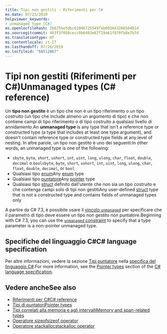 ```yaml
---
title: Tipi non gestiti - Riferimenti per C#
ms.date: 07/23/2019
helpviewer_keywords:
- unmanaged type [C#]
ms.openlocfilehash: 2b675be5dbc61006725549f4b69284326650401d
ms.sourcegitcommit: 463f3f050cecc0b6403e67f19a61f870fb8e7b7d
ms.translationtype: HT
ms.contentlocale: it-IT
ms.lasthandoff: 07/26/2019
ms.locfileid: "68512067"
---
```

# <a name="unmanaged-types-c-reference"></a><span data-ttu-id="21e94-102">Tipi non gestiti (Riferimenti per C#)</span><span class="sxs-lookup"><span data-stu-id="21e94-102">Unmanaged types (C# reference)</span></span>

<span data-ttu-id="21e94-103">Un **tipo non gestito** è un tipo che non è un tipo riferimento o un tipo costruito (un tipo che include almeno un argomento di tipo) e che non contiene campi di tipo riferimento o di tipo costruito a qualsiasi livello di annidamento.</span><span class="sxs-lookup"><span data-stu-id="21e94-103">An **unmanaged type** is any type that isn't a reference type or constructed type (a type that includes at least one type argument), and doesn't contain reference type or constructed type fields at any level of nesting.</span></span> <span data-ttu-id="21e94-104">In altre parole, un tipo non gestito è uno dei seguenti:</span><span class="sxs-lookup"><span data-stu-id="21e94-104">In other words, an unmanaged type is one of the following:</span></span>

- <span data-ttu-id="21e94-105">`sbyte`, `byte`, `short`, `ushort`, `int`, `uint`, `long`, `ulong`, `char`, `float`, `double`, `decimal` o `bool`</span><span class="sxs-lookup"><span data-stu-id="21e94-105">`sbyte`, `byte`, `short`, `ushort`, `int`, `uint`, `long`, `ulong`, `char`, `float`, `double`, `decimal`, or `bool`</span></span>
- <span data-ttu-id="21e94-106">Qualsiasi tipo [enum](../keywords/enum.md)</span><span class="sxs-lookup"><span data-stu-id="21e94-106">Any [enum](../keywords/enum.md) type</span></span>
- <span data-ttu-id="21e94-107">Qualsiasi tipo [puntatore](../../programming-guide/unsafe-code-pointers/pointer-types.md)</span><span class="sxs-lookup"><span data-stu-id="21e94-107">Any [pointer](../../programming-guide/unsafe-code-pointers/pointer-types.md) type</span></span>
- <span data-ttu-id="21e94-108">Qualsiasi tipo [struct](../keywords/struct.md) definito dall'utente che non sia un tipo costruito e che contenga campi solo di tipi non gestiti</span><span class="sxs-lookup"><span data-stu-id="21e94-108">Any user-defined [struct](../keywords/struct.md) type that is not a constructed type and contains fields of unmanaged types only</span></span>

<span data-ttu-id="21e94-109">A partire da C# 7.3, è possibile usare il [vincolo `unmanaged`](../../programming-guide/generics/constraints-on-type-parameters.md#unmanaged-constraint) per specificare che il parametro di tipo deve essere un tipo non gestito non puntatore.</span><span class="sxs-lookup"><span data-stu-id="21e94-109">Beginning with C# 7.3, you can use the [`unmanaged` constraint](../../programming-guide/generics/constraints-on-type-parameters.md#unmanaged-constraint) to specify that a type parameter is a non-pointer unmanaged type.</span></span>

## <a name="c-language-specification"></a><span data-ttu-id="21e94-110">Specifiche del linguaggio C#</span><span class="sxs-lookup"><span data-stu-id="21e94-110">C# language specification</span></span>

<span data-ttu-id="21e94-111">Per altre informazioni, vedere la sezione [Tipi puntatore](~/_csharplang/spec/unsafe-code.md#pointer-types) nella [specifica del linguaggio C#](~/_csharplang/spec/introduction.md).</span><span class="sxs-lookup"><span data-stu-id="21e94-111">For more information, see the [Pointer types](~/_csharplang/spec/unsafe-code.md#pointer-types) section of the [C# language specification](~/_csharplang/spec/introduction.md).</span></span>

## <a name="see-also"></a><span data-ttu-id="21e94-112">Vedere anche</span><span class="sxs-lookup"><span data-stu-id="21e94-112">See also</span></span>

- [<span data-ttu-id="21e94-113">Riferimenti per C#</span><span class="sxs-lookup"><span data-stu-id="21e94-113">C# reference</span></span>](../index.md)
- [<span data-ttu-id="21e94-114">Tipi di puntatori</span><span class="sxs-lookup"><span data-stu-id="21e94-114">Pointer types</span></span>](../../programming-guide/unsafe-code-pointers/pointer-types.md)
- [<span data-ttu-id="21e94-115">Tipi correlati alla memoria e agli intervalli</span><span class="sxs-lookup"><span data-stu-id="21e94-115">Memory and span-related types</span></span>](../../../standard/memory-and-spans/index.md)
- [<span data-ttu-id="21e94-116">Operatore sizeof</span><span class="sxs-lookup"><span data-stu-id="21e94-116">sizeof operator</span></span>](../operators/sizeof.md)
- [<span data-ttu-id="21e94-117">Operatore stackalloc</span><span class="sxs-lookup"><span data-stu-id="21e94-117">stackalloc operator</span></span>](../operators/stackalloc.md)
